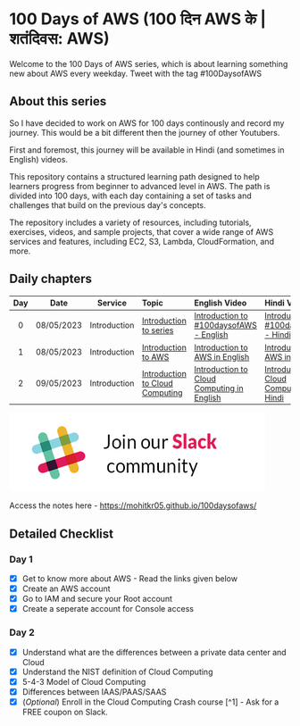 # 100 Days of AWS (100 दिन AWS के | शतंदिवस: AWS)

Welcome to the 100 Days of AWS series, which is about learning something new about AWS every weekday. Tweet with the tag \#100DaysofAWS

## About this series

So I have decided to work on AWS for 100 days continously and record my journey. This would be a bit different then the journey of other Youtubers.

First and foremost, this journey will be available in Hindi (and sometimes in English) videos.

This repository contains a structured learning path designed to help learners progress from beginner to advanced level in AWS. The path is divided into 100 days, with each day containing a set of tasks and challenges that build on the previous day's concepts.

The repository includes a variety of resources, including tutorials, exercises, videos, and sample projects, that cover a wide range of AWS services and features, including EC2, S3, Lambda, CloudFormation, and more.


## Daily chapters

| Day | Date  | Service | Topic | English Video | Hindi Video  | 
|:---: | :---: | :---: | :--- | :--- | :--- |
|0|08/05/2023| Introduction | [Introduction to series](index.md) | [Introduction to #100daysofAWS - English](https://www.youtube.com/watch?v=dcJWjyEuOLA)| [Introduction to #100daysofaws - Hindi](https://www.youtube.com/watch?v=QtoXp0ylR-4) |
|1|08/05/2023| Introduction | [Introduction to AWS](dailynotes/01_introduction/D1-Introduction-to-AWS.md) | [Introduction to AWS in English](https://www.youtube.com/watch?v=9nnk6gNMCQc) | [Introduction to AWS in Hindi](https://youtu.be/urDDqP7oUIw)  |
|2|09/05/2023| Introduction | [Introduction to Cloud Computing](dailynotes/01_introduction/D2-Introduction-to-Cloud-Computing.md) | [Introduction to Cloud Computing in English](https://youtu.be/AKTfLzlOMfM) | [Introduction to Cloud Computing in Hindi](https://youtu.be/3TktHCaWG94)  |

[![Join our slack community](images/slack.png)](https://techwithmohit.slack.com/archives/C056EFNJ1N1)


Access the notes here -   https://mohitkr05.github.io/100daysofaws/


## Detailed Checklist

### Day 1

- [x] Get to know more about AWS - Read the links given below
- [x] Create an AWS account
- [x] Go to IAM and secure your Root account
- [x] Create a seperate account for Console access

### Day 2

- [x] Understand what are the differences between a private data center and Cloud
- [x] Understand the NIST definition of Cloud Computing
- [x] 5-4-3 Model of Cloud Computing
- [x] Differences between IAAS/PAAS/SAAS
- [x] (*Optional*) Enroll in the Cloud Computing Crash course [^1] - Ask for a FREE coupon on Slack.
